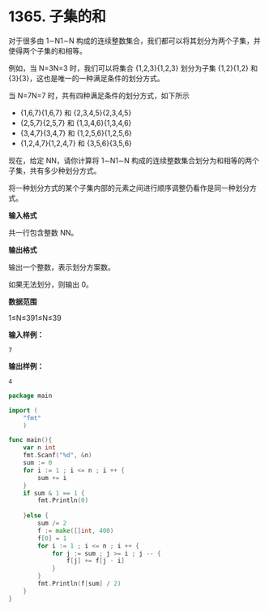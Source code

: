 # 1365. 子集的和



对于很多由 1∼N1∼N 构成的连续整数集合，我们都可以将其划分为两个子集，并使得两个子集的和相等。

例如，当 N=3N=3 时，我们可以将集合 {1,2,3}{1,2,3} 划分为子集 {1,2}{1,2} 和 {3}{3}，这也是唯一的一种满足条件的划分方式。

当 N=7N=7 时，共有四种满足条件的划分方式，如下所示

* {1,6,7}{1,6,7} 和 {2,3,4,5}{2,3,4,5}
* {2,5,7}{2,5,7} 和 {1,3,4,6}{1,3,4,6}
* {3,4,7}{3,4,7} 和 {1,2,5,6}{1,2,5,6}
* {1,2,4,7}{1,2,4,7} 和 {3,5,6}{3,5,6}

现在，给定 NN，请你计算将 1∼N1∼N 构成的连续整数集合划分为和相等的两个子集，共有多少种划分方式。

将一种划分方式的某个子集内部的元素之间进行顺序调整仍看作是同一种划分方式。

**输入格式**

共一行包含整数 NN。

**输出格式**

输出一个整数，表示划分方案数。

如果无法划分，则输出 0。

**数据范围**

1≤N≤391≤N≤39

**输入样例：**

```text
7
```

**输出样例：**

```text
4
```

```go
package main 

import (
    "fmt"
    )

func main(){
    var n int 
    fmt.Scanf("%d", &n)
    sum := 0 
    for i := 1 ; i <= n ; i ++ {
        sum += i
    }
    if sum & 1 == 1 {
        fmt.Println(0)
        
    }else {
        sum /= 2
        f := make([]int, 400)
        f[0] = 1
        for i := 1 ; i <= n ; i ++ {
            for j := sum ; j >= i ; j -- {
                f[j] += f[j - i]
            }
        }
        fmt.Println(f[sum] / 2)
    }
}
```

